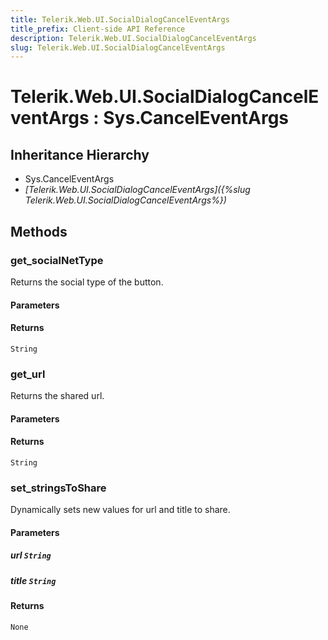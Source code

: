 ```yaml
---
title: Telerik.Web.UI.SocialDialogCancelEventArgs
title_prefix: Client-side API Reference
description: Telerik.Web.UI.SocialDialogCancelEventArgs
slug: Telerik.Web.UI.SocialDialogCancelEventArgs
---
```


# Telerik.Web.UI.SocialDialogCancelEventArgs : Sys.CancelEventArgs 

## Inheritance Hierarchy

* Sys.CancelEventArgs
* *[Telerik.Web.UI.SocialDialogCancelEventArgs]({%slug Telerik.Web.UI.SocialDialogCancelEventArgs%})*


## Methods

###  get_socialNetType

Returns the social type of the button.

#### Parameters

#### Returns

`String` 

### get_url

Returns the shared url.

#### Parameters

#### Returns

`String` 

### set_stringsToShare

Dynamically sets new values for url and title to share.

#### Parameters

##### url `String`

##### title `String`

#### Returns

`None` 



